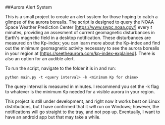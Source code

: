 ##Aurora Alert System

This is a small project to create an alert system for those hoping to catch a glimpse of the aurora borealis. The script is designed to query the NOAA Space Weather Prediction Center [https://www.swpc.noaa.gov/] every *t* minutes, providing an assesment of current geomagnetic disturbances in Earth's magnetic field in a desktop notification. These disturbances are measured on the Kp-index; you can learn more about the Kp-index and find out the minimum geomagnetic activity necessary to see the aurora borealis in your region at [https://seetheaurora.com/kp-index-explained]. There is also an option for an audible alert.

To run the script, navigate to the folder it is in and run:

`python main.py -t <query interval> -k <minimum Kp for chime>`

The query interval is measured in minutes. I recommend you set the -k flag to whatever is the minimum Kp needed for a visible aurora in your region.

This project is still under development, and right now it works best on Linux distributions, but I have confirmed that it *will* run on Windows; however, the notifications will go straight to the tray, and not pop up. Eventually, I want to have an android app but that may take a while.
